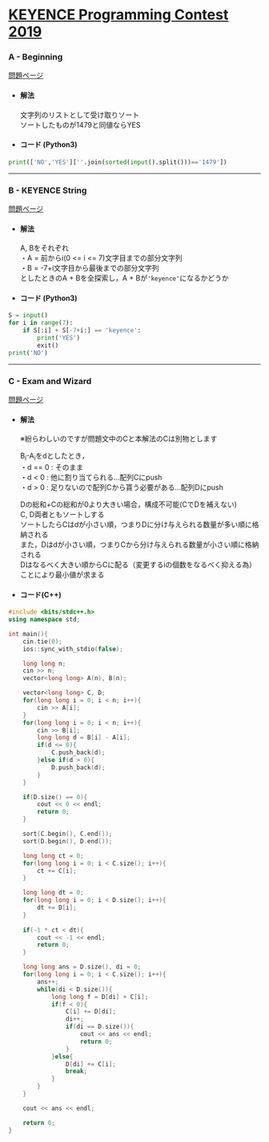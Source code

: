 # [KEYENCE Programming Contest 2019](https://atcoder.jp/contests/keyence2019)  
  
### A - Beginning  
[問題ページ](https://atcoder.jp/contests/keyence2019/tasks/keyence2019_a)  
- #### 解法  
    文字列のリストとして受け取りソート  
    ソートしたものが1479と同値ならYES  
  
- #### コード (Python3)  
```python
print(['NO','YES'][''.join(sorted(input().split()))=='1479'])
```
  
---
  
### B - KEYENCE String  
[問題ページ](https://atcoder.jp/contests/keyence2019/tasks/keyence2019_b)  
- #### 解法  
    A, Bをそれぞれ  
    ・A = 前からi(0 <= i <= 7)文字目までの部分文字列  
    ・B = -7+i文字目から最後までの部分文字列  
    としたときのA + Bを全探索し，A + Bが`'keyence'`になるかどうか  
  
- #### コード (Python3)  
```python
S = input()
for i in range(7):
    if S[:i] + S[-7+i:] == 'keyence':
        print('YES')
        exit()
print('NO')  
```
  
---
  
### C - Exam and Wizard  
[問題ページ](https://atcoder.jp/contests/keyence2019/tasks/keyence2019_c)  
- #### 解法  
    ※紛らわしいのですが問題文中のCと本解法のCは別物とします  
      
    B<sub>i</sub>-A<sub>i</sub>をdとしたとき，  
    ・d == 0 : そのまま  
    ・d < 0  : 他に割り当てられる...配列Cにpush  
    ・d > 0  : 足りないので配列Cから貰う必要がある...配列Dにpush  
      
    Dの総和+Cの総和が0より大きい場合，構成不可能(CでDを補えない)  
    C, D両者ともソートしする  
    ソートしたらCはdが小さい順，つまりDに分け与えられる数量が多い順に格納される  
    また，Dはdが小さい順，つまりCから分け与えられる数量が小さい順に格納される  
    Dはなるべく大きい順からCに配る（変更するiの個数をなるべく抑える為）ことにより最小値が求まる  
  
- #### コード(C++)  
```cpp  
#include <bits/stdc++.h>
using namespace std;

int main(){
    cin.tie(0);
    ios::sync_with_stdio(false);

    long long n;
    cin >> n;
    vector<long long> A(n), B(n);

    vector<long long> C, D;
    for(long long i = 0; i < n; i++){
        cin >> A[i];
    }
    for(long long i = 0; i < n; i++){
        cin >> B[i];
        long long d = B[i] - A[i];
        if(d <= 0){
            C.push_back(d);
        }else if(d > 0){
            D.push_back(d);
        }
    }

    if(D.size() == 0){
        cout << 0 << endl;
        return 0;
    }

    sort(C.begin(), C.end());
    sort(D.begin(), D.end());

    long long ct = 0;
    for(long long i = 0; i < C.size(); i++){
        ct += C[i];
    }

    long long dt = 0;
    for(long long i = 0; i < D.size(); i++){
        dt += D[i];
    }
    
    if(-1 * ct < dt){
        cout << -1 << endl;
        return 0;
    }

    long long ans = D.size(), di = 0;
    for(long long i = 0; i < C.size(); i++){
        ans++;
        while(di < D.size()){
            long long f = D[di] + C[i];
            if(f < 0){
                C[i] += D[di];
                di++;
                if(di == D.size()){
                    cout << ans << endl;
                    return 0;
                }
            }else{
                D[di] += C[i];
                break;
            }
        }
    }

    cout << ans << endl;

    return 0;
}
```
  
